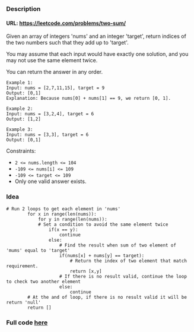 ### Description
#### URL: https://leetcode.com/problems/two-sum/
Given an array of integers 'nums' and an integer 'target', return indices of the two numbers such that they add up to 'target'.

You may assume that each input would have exactly one solution, and you may not use the same element twice.

You can return the answer in any order.
```
Example 1:
Input: nums = [2,7,11,15], target = 9
Output: [0,1]
Explanation: Because nums[0] + nums[1] == 9, we return [0, 1].
```
```
Example 2:
Input: nums = [3,2,4], target = 6
Output: [1,2]

```
```
Example 3:
Input: nums = [3,3], target = 6
Output: [0,1]
```

Constraints:

+ ``2 <= nums.length <= 104``
+ ``-109 <= nums[i] <= 109``
+ ``-109 <= target <= 109``
+ Only one valid answer exists.

### Idea
```
# Run 2 loops to get each element in 'nums'
        for x in range(len(nums)):
            for y in range(len(nums)):
            # Set a condition to avoid the same element twice
                if(x == y): 
                    continue
                else:
                    # Find the result when sum of two element of 'mums' equal to 'target'
                    if(nums[x] + nums[y] == target):
                        # Return the index of two element that match requirement.
                        return [x,y]
                    # If there is no result valid, continue the loop to check two another element
                    else:
                        continue
        # At the and of loop, if there is no result valid it will be return 'null'
        return []

```

### Full code [here](../TwoSum/TwoSum.py)